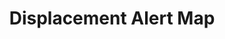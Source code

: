 ---
layout: default
last_edit: '2022-03-28T12:19:16.000Z'
link: https://map.displacementalert.org/#openModal
location: New York City
shortname: displacement_alert
tags:
- Housing Market
- Evictions
- Public Policy
- Councils
title: Displacement Alert Map
uuid: rec9K14oTSzNqZG7P
---